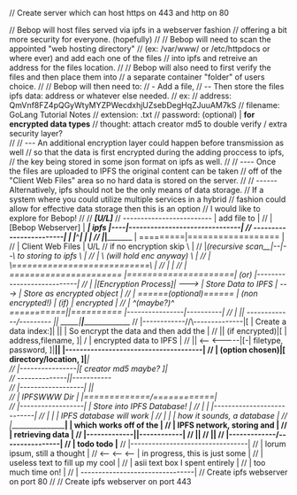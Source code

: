 // Create server which can host https on 443 and http on 80

// Bebop will host files served via ipfs in a webserver fashion
// offering a bit more security for everyone. (hopefully)
// 
// Bebop will need to scan the appointed "web hosting directory"
// (ex: /var/www/ or /etc/httpdocs or where ever) and add each one of the files
// into ipfs and retreive an address for the files location.
// 
// Bebop will also need to first verify the files and then place them into 
// a separate container "folder" of users choice.
//
// Bebop will then need to:
// - Add a file, 
// -- Then store the files ipfs data: address or whatever else needed.
//    ex: 
//       address: QmVnf8FZ4pQGyWtyMYZPWecdxhjUZsebDegHqZJuuAM7kS
//       filename: GoLang Tutorial Notes
//       extension: .txt
//       password: (optional) | **for encrypted data types**
//       thought: attach creator md5 to double verify / extra security layer?  
// 
// --- An additional encryption layer could happen before transmission as well
//     so that the data is first encrypted during the adding proccess to ipfs,  
//     the key being stored in some json format on ipfs as well.
//
// ---- Once the files are uploaded to IPFS the original content can be taken
//      off of the "Client Web Files" area so no hard data is stored on the server.
//
// ------ Alternatively, ipfs should not be the only means of data storage.
//        If a system where you could utilize multiple services in a hybrid
//        fashion could allow for effective data storage then this is an option
//        I would like to explore for Bebop!
//
//                                             _____[U/L]_____
//     -------------------------               | add file to |
//     |   [Bebop Webserver]   |          _____|    ipfs     |----|-------------------------------|
//     ------------------------|         |     |_____^_______|    |                               |
//                             |_________|_________  |   =========|==================             |
//                             | Client Web Files | U/L //  if no encryption skip   \\            |
//                             |_(recursive scan__|--|--\\    to storing to ipfs     \\           |
//                                                   |   \\  (will hold enc anyway)   \\          |
//                                                   |    \\===========================\\         |
//                                                   |                                            |
//                                                   |   ======================        |=====================| (or) |---------------------------|
//                                                   |   |[Encryption Process]|  --->  | Store Data to IPFS  | ---> | Store as encrypted object |
//                                                   |   ======(optional)======        |   (non encrypted!)  | (if) | encrypted                 |
//                                                   |         ^(maybe?)^              ===========||==========      |----------------|----------|
//                                                   |             ||                -------------\/---------              ||   _____|__________|______________________
//                                                   |------------//\\--------------|[ | Create a data index:]|            ||  | So encrypt the data and then add the |
//                                                                 || (if encrypted)|[ |  address,filename,  ]|            \/  |        encrypted data to IPFS        |
//                                                                 ||     <-- <-----|[-| filetype, password, ]|____________||  |--------------------------------------|
//                                                                 | (option chosen)|[   directory/location, ]|_____________|  
//                                                                 |----------------|[   creator md5 maybe?  ]|                
//                                                                                  --------------||-----------                
//                                   |------------------|                                         ||                           
//                                   |    IPFSWWW Dir   |                           |=============\/============|              
//                                   |------------------|                           | Store into IPFS Database! |
//                                   |                  |                           |---------------------------|
//                                   |                  |                           | IPFS database will work   |
//                                   |                  |                           | how it sounds, a database |
//                                   |__________________|                           | which works off of the    |
//                                                                                  | IPFS network, storing and |
//                                                                                  | retrieving data           |
//                                                                                  |-------------||------------|
//                                                                                                || 
//                                                                                                || 
//                                                                                  |-------------\/----------------|
//                                                                                  | todo todo                     |__
//                                                                                  |---------------------------------|
//                                                                                  | lorum ipsum, still a thought    |
//                                                                     <-- <-- <--  | in progress, this is just some  |
//                                                                                  | useless text to fill up my cool |
//                                                                                  | asii text box I spent entirely  |
//                                                                                  | too much time on!               |
//                                                                                  | --------------------------------|
// Create ipfs webserver on port 80
// 
// Create ipfs webserver on port 443

